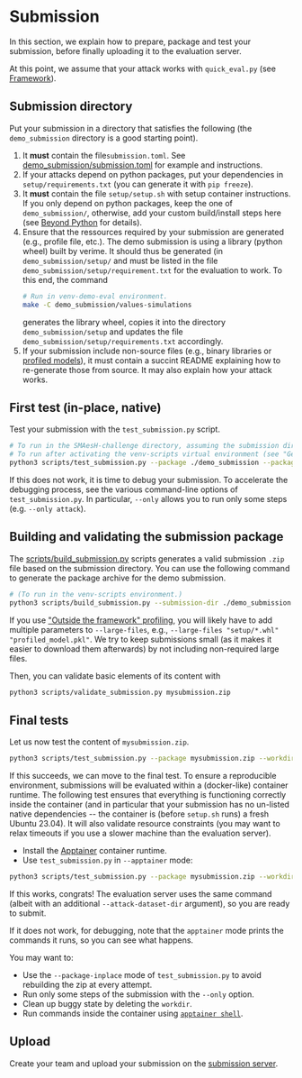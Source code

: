 # Submission

In this section, we explain how to prepare, package and test your submission,
before finally uploading it to the evaluation server.

At this point, we assume that your attack works with `quick_eval.py` (see [Framework](./framework.md)).


## Submission directory

Put your submission in a directory that satisfies the following (the
`demo_submission` directory is a good starting point).

1. It **must** contain the file`submission.toml`. See
   [demo_submission/submission.toml](https://github.com/simple-crypto/SMAesH-challenge/blob/main/demo_submission/submission.toml)
   for example and instructions.
1. If your attacks depend on python packages, put your dependencies in
   `setup/requirements.txt` (you can generate it with `pip freeze`).
1. It **must** contain the file `setup/setup.sh` with setup container
   instructions. If you only depend on python packages, keep the one of
   `demo_submission/`, otherwise, add your custom build/install steps here (see
   [Beyond Python](./not_python.md) for details).
1. Ensure that the ressources required by your submission are generated (e.g.,
   profile file, etc.). The demo submission is using a library (python wheel)
   built by verime. It should thus be generated (in `demo_submission/setup/`
   and must be listed in the file `demo_submission/setup/requirement.txt` for
   the evaluation to work. 
   To this end, the command
   ```bash
   # Run in venv-demo-eval environment.
   make -C demo_submission/values-simulations 
   ```
   generates the library wheel, copies it into the directory
   `demo_submission/setup` and updates the file
   `demo_submission/setup/requirements.txt` accordingly.
1. If your submission include non-source files (e.g., binary libraries or
   [profiled models](./profiling.md#outside-the-framework)), it must contain a
   succint README explaining how to re-generate those from source. It may also
   explain how your attack works.


## First test (in-place, native)

Test your submission with the `test_submission.py` script.
```bash
# To run in the SMAesH-challenge directory, assuming the submission directory is still demo_submission.
# To run after activating the venv-scripts virtual environment (see "Getting Started").
python3 scripts/test_submission.py --package ./demo_submission --package-inplace --workdir workdir-eval-inplace --dataset-dir $SMAESH_DATASET
```

If this does not work, it is time to debug your submission. To accelerate the
debugging process, see the various command-line options of
`test_submission.py`. In particular, `--only` allows you to run only some steps
(e.g. `--only attack`).


## Building and validating the submission package

The
[scripts/build_submission.py](https://github.com/simple-crypto/SMAesH-challenge/blob/main/demo_submission/quick_eval.py)
scripts
generates a valid submission `.zip` file based on the submission directory. You can use the following command to generate
the package archive for the demo submission. 
```bash
# (To run in the venv-scripts environment.)
python3 scripts/build_submission.py --submission-dir ./demo_submission --package-file mysubmission.zip --large-files "setup/*.whl"
```
If you use ["Outside the framework" profiling](./profilind.md), you will likely
have to add multiple parameters to `--large-files`, e.g., `--large-files "setup/*.whl" "profiled_model.pkl"`.
We try to keep submissions small (as it makes it easier to download them
afterwards) by not including non-required large files.

Then, you can validate basic elements of its content with
```bash
python3 scripts/validate_submission.py mysubmission.zip
```

## Final tests

Let us now test the content of `mysubmission.zip`.
```bash
python3 scripts/test_submission.py --package mysubmission.zip --workdir workdir-eval-inplace --dataset-dir $SMAESH_DATASET
```

If this succeeds, we can move to the final test. To ensure a reproducible
environment, submissions will be evaluated within a (docker-like) container
runtime.
The following test ensures that everything is functioning correctly inside the
container (and in particular that your submission has no un-listed native
dependencies -- the container is (before `setup.sh` runs) a fresh Ubuntu 23.04).
It will also validate resource constraints (you may want to relax timeouts if you
use a slower machine than the evaluation server).

- Install the [Apptainer](https://apptainer.org/) container runtime.
- Use `test_submission.py` in `--apptainer` mode:
```bash 
python3 scripts/test_submission.py --package mysubmission.zip --workdir workdir-eval-inplace --dataset-dir $SMAESH_DATASET --apptainer
```

If this works, congrats! The evaluation server uses the same command (albeit
with an additional `--attack-dataset-dir` argument), so you are ready to submit.

If it does not work, for debugging, note that the `apptainer` mode prints the
commands it runs, so you can see what happens.

You may want to:
- Use the `--package-inplace` mode of `test_submission.py` to avoid rebuilding the zip at every attempt.
- Run only some steps of the submission with the `--only` option.
- Clean up buggy state by deleting the `workdir`.
- Run commands inside the container using [`apptainer shell`](https://apptainer.org/docs/user/main/index.html).


## Upload

Create your team and upload your submission on the
[submission server](https://submit.smaesh-challenge.simple-crypto.org/). 
